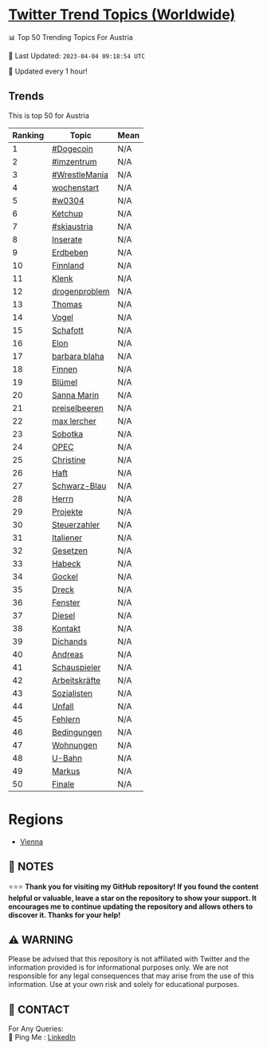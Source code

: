 [Twitter Trend Topics (Worldwide)](https://github.com/ErcinDedeoglu/Twitter-Trend-Topics)
==========


📊 Top 50 Trending Topics For Austria

📆 Last Updated: `2023-04-04 09:18:54 UTC`

🔧 Updated every 1 hour!


## Trends

This is top 50 for Austria

| Ranking | Topic | Mean |
| ------- | ------------ | ------------ |
| 1 | [#Dogecoin](http://twitter.com/search?q=%23Dogecoin) | N/A |
| 2 | [#imzentrum](http://twitter.com/search?q=%23imzentrum) | N/A |
| 3 | [#WrestleMania](http://twitter.com/search?q=%23WrestleMania) | N/A |
| 4 | [wochenstart](http://twitter.com/search?q=wochenstart) | N/A |
| 5 | [#w0304](http://twitter.com/search?q=%23w0304) | N/A |
| 6 | [Ketchup](http://twitter.com/search?q=Ketchup) | N/A |
| 7 | [#skiaustria](http://twitter.com/search?q=%23skiaustria) | N/A |
| 8 | [Inserate](http://twitter.com/search?q=Inserate) | N/A |
| 9 | [Erdbeben](http://twitter.com/search?q=Erdbeben) | N/A |
| 10 | [Finnland](http://twitter.com/search?q=Finnland) | N/A |
| 11 | [Klenk](http://twitter.com/search?q=Klenk) | N/A |
| 12 | [drogenproblem](http://twitter.com/search?q=drogenproblem) | N/A |
| 13 | [Thomas](http://twitter.com/search?q=Thomas) | N/A |
| 14 | [Vogel](http://twitter.com/search?q=Vogel) | N/A |
| 15 | [Schafott](http://twitter.com/search?q=Schafott) | N/A |
| 16 | [Elon](http://twitter.com/search?q=Elon) | N/A |
| 17 | [barbara blaha](http://twitter.com/search?q=barbara+blaha) | N/A |
| 18 | [Finnen](http://twitter.com/search?q=Finnen) | N/A |
| 19 | [Blümel](http://twitter.com/search?q=Bl%c3%bcmel) | N/A |
| 20 | [Sanna Marin](http://twitter.com/search?q=Sanna+Marin) | N/A |
| 21 | [preiselbeeren](http://twitter.com/search?q=preiselbeeren) | N/A |
| 22 | [max lercher](http://twitter.com/search?q=max+lercher) | N/A |
| 23 | [Sobotka](http://twitter.com/search?q=Sobotka) | N/A |
| 24 | [OPEC](http://twitter.com/search?q=OPEC) | N/A |
| 25 | [Christine](http://twitter.com/search?q=Christine) | N/A |
| 26 | [Haft](http://twitter.com/search?q=Haft) | N/A |
| 27 | [Schwarz-Blau](http://twitter.com/search?q=Schwarz-Blau) | N/A |
| 28 | [Herrn](http://twitter.com/search?q=Herrn) | N/A |
| 29 | [Projekte](http://twitter.com/search?q=Projekte) | N/A |
| 30 | [Steuerzahler](http://twitter.com/search?q=Steuerzahler) | N/A |
| 31 | [Italiener](http://twitter.com/search?q=Italiener) | N/A |
| 32 | [Gesetzen](http://twitter.com/search?q=Gesetzen) | N/A |
| 33 | [Habeck](http://twitter.com/search?q=Habeck) | N/A |
| 34 | [Gockel](http://twitter.com/search?q=Gockel) | N/A |
| 35 | [Dreck](http://twitter.com/search?q=Dreck) | N/A |
| 36 | [Fenster](http://twitter.com/search?q=Fenster) | N/A |
| 37 | [Diesel](http://twitter.com/search?q=Diesel) | N/A |
| 38 | [Kontakt](http://twitter.com/search?q=Kontakt) | N/A |
| 39 | [Dichands](http://twitter.com/search?q=Dichands) | N/A |
| 40 | [Andreas](http://twitter.com/search?q=Andreas) | N/A |
| 41 | [Schauspieler](http://twitter.com/search?q=Schauspieler) | N/A |
| 42 | [Arbeitskräfte](http://twitter.com/search?q=Arbeitskr%c3%a4fte) | N/A |
| 43 | [Sozialisten](http://twitter.com/search?q=Sozialisten) | N/A |
| 44 | [Unfall](http://twitter.com/search?q=Unfall) | N/A |
| 45 | [Fehlern](http://twitter.com/search?q=Fehlern) | N/A |
| 46 | [Bedingungen](http://twitter.com/search?q=Bedingungen) | N/A |
| 47 | [Wohnungen](http://twitter.com/search?q=Wohnungen) | N/A |
| 48 | [U-Bahn](http://twitter.com/search?q=U-Bahn) | N/A |
| 49 | [Markus](http://twitter.com/search?q=Markus) | N/A |
| 50 | [Finale](http://twitter.com/search?q=Finale) | N/A |



# Regions

* [Vienna](</Austria/Vienna.md>)



## 📝 NOTES

⭐⭐⭐ **Thank you for visiting my GitHub repository! If you found the content helpful or valuable, leave a star on the repository to show your support. It encourages me to continue updating the repository and allows others to discover it. Thanks for your help!**


## ⚠️ WARNING

Please be advised that this repository is not affiliated with Twitter and the information provided is for informational purposes only. We are not responsible for any legal consequences that may arise from the use of this information. Use at your own risk and solely for educational purposes.


## 📨 CONTACT

 For Any Queries:  
            🏓 Ping Me : [LinkedIn](https://www.linkedin.com/in/ercindedeoglu/)
